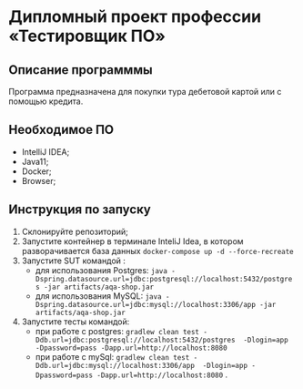 # Дипломный проект профессии «Тестировщик ПО»
## Описание программмы
Программа предназначена для покупки тура дебетовой картой или с помощью кредита.
## Необходимое ПО
* IntelliJ IDEA;
* Java11;
* Docker;
* Browser;
## Инструкция по запуску
1. Склонируйте репозиторий;
1. Запустите контейнер в терминале InteliJ Idea, в котором разворачивается база данных  `docker-compose up -d --force-recreate`  
1. Запустите SUT командой :
    * для использования Postgres: `java -Dspring.datasource.url=jdbc:postgresql://localhost:5432/postgres -jar artifacts/aqa-shop.jar` 
    * для использования MySQL: `java -Dspring.datasource.url=jdbc:mysql://localhost:3306/app -jar artifacts/aqa-shop.jar` 
1. Запустите тесты командой: 
    * при работе с postgres: `gradlew clean test -Ddb.url=jdbc:postgresql://localhost:5432/postgres  -Dlogin=app -Dpassword=pass -Dapp.url=http://localhost:8080` 
    * при работе с mySql: `gradlew clean test -Ddb.url=jdbc:mysql://localhost:3306/app  -Dlogin=app -Dpassword=pass -Dapp.url=http://localhost:8080` .
